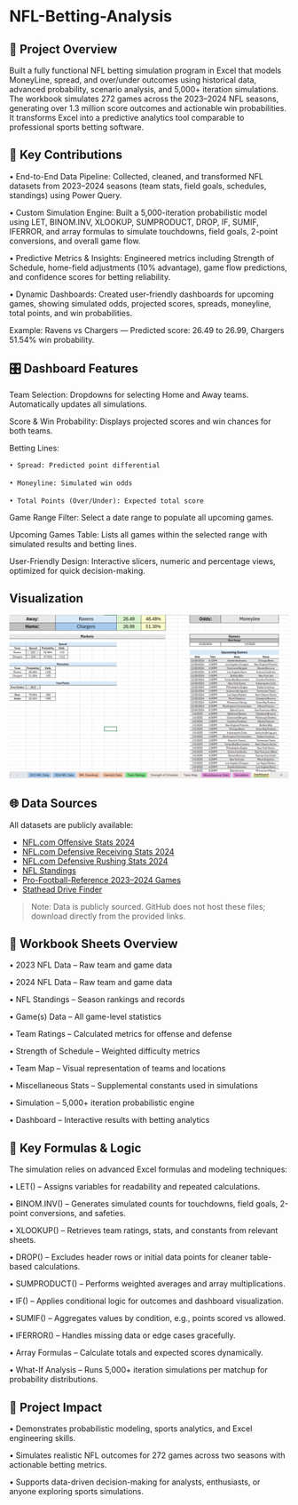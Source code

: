 # NFL-Betting-Analysis
## 📝 Project Overview
Built a fully functional NFL betting simulation program in Excel that models MoneyLine, spread, and over/under outcomes using historical data, advanced probability, scenario analysis, and 5,000+ iteration simulations.
The workbook simulates 272 games across the 2023–2024 NFL seasons, generating over 1.3 million score outcomes and actionable win probabilities. It transforms Excel into a predictive analytics tool comparable to professional sports betting software.

## 🚀 Key Contributions
• End-to-End Data Pipeline: Collected, cleaned, and transformed NFL datasets from 2023–2024 seasons (team stats, field goals, schedules, standings) using Power Query.

• Custom Simulation Engine: Built a 5,000-iteration probabilistic model using LET, BINOM.INV, XLOOKUP, SUMPRODUCT, DROP, IF, SUMIF, IFERROR, and array formulas to simulate touchdowns, field goals, 2-point conversions, and overall game flow.

• Predictive Metrics & Insights: Engineered metrics including Strength of Schedule, home-field adjustments (10% advantage), game flow predictions, and confidence scores for betting reliability.

• Dynamic Dashboards: Created user-friendly dashboards for upcoming games, showing simulated odds, projected scores, spreads, moneyline, total points, and win probabilities.

Example:
Ravens vs Chargers — Predicted score: 26.49 to 26.99, Chargers 51.54% win probability.

## 🎛️ Dashboard Features
Team Selection: Dropdowns for selecting Home and Away teams. Automatically updates all simulations.

Score & Win Probability: Displays projected scores and win chances for both teams.

Betting Lines:

    • Spread: Predicted point differential
    
    • Moneyline: Simulated win odds
    
    • Total Points (Over/Under): Expected total score
    
Game Range Filter: Select a date range to populate all upcoming games.

Upcoming Games Table: Lists all games within the selected range with simulated results and betting lines.

User-Friendly Design: Interactive slicers, numeric and percentage views, optimized for quick decision-making.

## Visualization
![Dashboard Screenshot](Dashboard%20Image/Dashboard.png)

## 🌐 Data Sources
All datasets are publicly available:
- [NFL.com Offensive Stats 2024](https://www.nfl.com/stats/team-stats/offense/scoring/2024/reg/all)
- [NFL.com Defensive Receiving Stats 2024](https://www.nfl.com/stats/team-stats/defense/receiving/2024/reg/all)
- [NFL.com Defensive Rushing Stats 2024](https://www.nfl.com/stats/team-stats/defense/rushing/2024/reg/all)
- [NFL Standings](https://www.nfl.com/standings/)
- [Pro-Football-Reference 2023–2024 Games](https://www.pro-football-reference.com/years/2024/games.htm)
- [Stathead Drive Finder](https://stathead.com/football/drive_finder.cgi?request=1&year_min=2023&year_max=2023)

> Note: Data is publicly sourced. GitHub does not host these files; download directly from the provided links.

## 📂 Workbook Sheets Overview
• 2023 NFL Data – Raw team and game data

• 2024 NFL Data – Raw team and game data

• NFL Standings – Season rankings and records

• Game(s) Data – All game-level statistics

• Team Ratings – Calculated metrics for offense and defense

• Strength of Schedule – Weighted difficulty metrics

• Team Map – Visual representation of teams and locations

• Miscellaneous Stats – Supplemental constants used in simulations

• Simulation – 5,000+ iteration probabilistic engine

• Dashboard – Interactive results with betting analytics

## 🔢 Key Formulas & Logic

The simulation relies on advanced Excel formulas and modeling techniques:

• LET() – Assigns variables for readability and repeated calculations.

• BINOM.INV() – Generates simulated counts for touchdowns, field goals, 2-point conversions, and safeties.

• XLOOKUP() – Retrieves team ratings, stats, and constants from relevant sheets.

• DROP() – Excludes header rows or initial data points for cleaner table-based calculations.

• SUMPRODUCT() – Performs weighted averages and array multiplications.

• IF() – Applies conditional logic for outcomes and dashboard visualization.

• SUMIF() – Aggregates values by condition, e.g., points scored vs allowed.

• IFERROR() – Handles missing data or edge cases gracefully.

• Array Formulas – Calculate totals and expected scores dynamically.

• What-If Analysis – Runs 5,000+ iteration simulations per matchup for probability distributions.

## 🎯 Project Impact

• Demonstrates probabilistic modeling, sports analytics, and Excel engineering skills.

• Simulates realistic NFL outcomes for 272 games across two seasons with actionable betting metrics.

• Supports data-driven decision-making for analysts, enthusiasts, or anyone exploring sports simulations.
